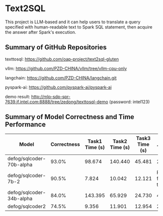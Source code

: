 # Text2SQL

This project is LLM-based and it can help users to translate a query specified with human-readable text to Spark SQL statement,
then acquire the answer after Spark's execution.

## Summary of GitHub Repositories

texttosql: https://github.com/oap-project/text2sql-gluten

vllm: https://github.com/PZD-CHINA/vllm/tree/vllm-cpu-only

langchain: https://github.com/PZD-CHINA/langchain.git

pyspark-ai: https://github.com/pyspark-ai/pyspark-ai

demo result: http://mlp-sdp-spr-7639.jf.intel.com:8888/tree/zedong/texttosql-demo (password: intel123)

## Summary of Model Correctness and Time Performance
| Model                    | Correctness | Task1 Time (s) | Task2 Time (s) | Task3 Time (s) | Task4 Time (s)                |
|--------------------------|------------------|----------------|----------------|----------------|-------------------------------|
| defog/sqlcoder-70b-alpha | 93.0%            | 98.674         | 140.440        | 45.481         | 223.176                       |
| defog/sqlcoder-7b-2      | 90.5%            | 7.824          | 10.042         | 12.121         | Retry failed 3 times          |
| defog/sqlcoder-34b-alpha | 84.0%            | 143.395        | 65.929         | 24.730         | 48.097                        |
| defog/sqlcoder2          | 74.5%            | 9.356          | 11.901         | 12.954         | 25.270                        |
